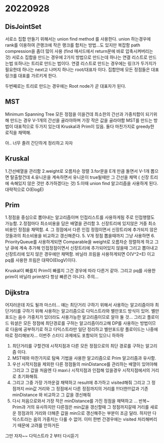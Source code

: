 # 20220928
## DisJointSet
서로소 집합
만들기 위해서는 union find method 를 사용한다.
union 하는경우에 rank를 이용하여 큰랭크에  작은 랭크를 합치는 방법...도 있지만 복잡함 path compression을 좀더 많이 사용 (find 매서드에서 return문에 바로 압축시켜버리는 것)
서로소 집합을 만드는 경우에 2가지 방법으로 만드는데
하나는 연결 리스트로 만드는법
또하나는 트리로 만드는 법이다.
연결 리스트로 만드는 경우에는 링크가 두가지가 필요한데 하나는 next고 나머지 하나는 root/대표자 이다. 
집합안에 모든 정점들은 대표링크를 대표를 가르키게 한다.

두번째로는 트리로 만드는 경우에는
Root node가 곧 대표자가 된다.


## MST

Minimum Spanning Tree
모든 정점을 이을건데 최소한의 간선과 가중치합이 되기위해 만드는 경우 V-1개의 간선을 골라야하며 가장 작은 값을 골라야함 MST를 만드는 방법이 대표적으로 두가지 있는데 Kruskal과 Prim이 있음. 둘다 마찬가지로 greedy한 로직을 채택해.

아.. 너무 졸려 간단하게 정리하고 자자
## Kruskal
1.간선배열을 관리함
2.weight로 오름차순 정렬
3.for문을 E개 만큼 돌면서 V-1개 뽑으면 탈출할건데
4.유니온을 계속하면서 유니온이 true될때만 그 간선을 채택 (  신장 트리에 속해있지 않은 것만 추가하겠다는 것)
5.이때 union find  알고리즘을 사용하게 된다.
 대략적으로 O(ElogE)

 ## Prim
 1.정점을 중심으로 뽑아내는 알고리즘이며 인접리스트를 사용하게됨 주로 인접행렬도 가능함.
 2.정점마다 최소비용을 담은 배열을 관리함
 3. 신장트리에 있지않은 거중 최소비용인 정점을 채택함.
 4. 그 정점에서 다른 인접 정점이면서 신장트리에 추가되지 않은 것들과의 최소비용을 비교하고 갱신해준다.
 5. V개  정점 뽑을때까지 
 그냥 사용하면
 6. PriorityQueue를 사용하게되면 Comparable을 weight로 오름차순 정렬하게 하고 그냥 큐에 계속 추가해 인접정점이면서 신장트리에 추가되어있지 않을때 그리고 뽑아내고 신장트리에 있지 않은 경우에만 채택함.
 바닐라 프림을 사용하게되면 O(V^2+E) 이고
 pq를 사용한 프림은 대략O(ElogV)이다.
 
 Kruskal이 빠를지 Prim이 빠를지 그건 경우에 따라 다른거 같아. 그리고 pq를 사용한 prim이 바닐라 prim보다 항상 빠른건 아니다. 주의...

 ## Dijkstra
 어지러운데 자도 될까 마스터...
 얘는 최단거리 구하기 위해서 사용하는 알고리즘이야 최단거리를 구하기 위해 사용하는 알고리즘으로 다익스트라와 벨만포드 방식이 있어. 벨만포드는 음수 가중치가 있더라도 사용가능한 알고리즘이므로 알아 둘 것... 그리고 플로이드 워셜은 모든 정점에 최단경로를 구하는 알고리즘이라고해 DP를 사용하는 방법이므로 다음에 공부하기로 하고 다익스트라만 일단 정리하고 벨만포드랑 플로이드는 나중에 따로 정리해보자... 이번주 스터디 과제에도 포함되어 있으니 하하하
 1. 최단거리를 구할건데 시작지점과 다른 모든 정점으로의 최단 경로를 구하는  알고리즘 이다.
 2. MST때와 마찬가지로 탐욕 기법을 사용한 알고리즘으로 Prim 알고리즘과 유사함.
 3. 우선 시작지점을 제외한 다른 정점들의 minDistance를 관리하는 배열이 있어야해 그리고 그 값을 처음엔 다 max나 시작지점과 인접해 있을경우 시작지점에서의 거리로 초기화해줘.
 4. 그리고 그중 가장 가까운걸 채택하고 result에 추가하고 visited해줘 그리고 그 정점까지 min값 거리와 그 정점에서 다른 정점까지의 거리를 !!!더한!!!값과 기존 minDistance 와 비교하고 그 값을 갱신해줘
 5. 다시 처음으로와서 가장 작은 minDistance를 가진 정점을 채택하고 ... 반복~
 Prim과 거의 유사하지만 다른점은 min값을 갱신할때 그 정점까지갈때 거리를 새로운 정점과의 거리와 더해준 값을 min으로 갱신해주는 부분이 조금 달라. 하지만 다익스트라는 음의 가중치는 다룰 수 없어. 이미 한번 간경우에는 visited 처리해버리기 때문에 고려를 안하거든

 그만 자자~~ 다익스트라 2 부터 다시듣기